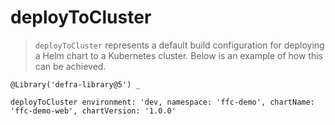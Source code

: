 # deployToCluster

> `deployToCluster` represents a default build configuration for deploying a
  Helm chart to a Kubernetes cluster.
  Below is an example of how this can be achieved.

```
@Library('defra-library@5') _

deployToCluster environment: 'dev, namespace: 'ffc-demo', chartName: 'ffc-demo-web', chartVersion: '1.0.0'
```
